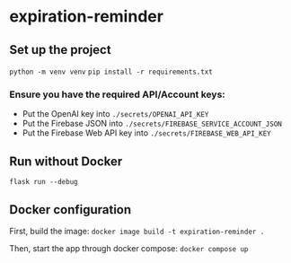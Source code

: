 # expiration-reminder

## Set up the project
`python -m venv venv`
`pip install -r requirements.txt`

### Ensure you have the required API/Account keys:
- Put the OpenAI key into `./secrets/OPENAI_API_KEY`
- Put the Firebase JSON into `./secrets/FIREBASE_SERVICE_ACCOUNT_JSON`
- Put the Firebase Web API key into `./secrets/FIREBASE_WEB_API_KEY`

## Run without Docker
`flask run --debug`

## Docker configuration
First, build the image:
```docker image build -t expiration-reminder .```

Then, start the app through docker compose:
```docker compose up```